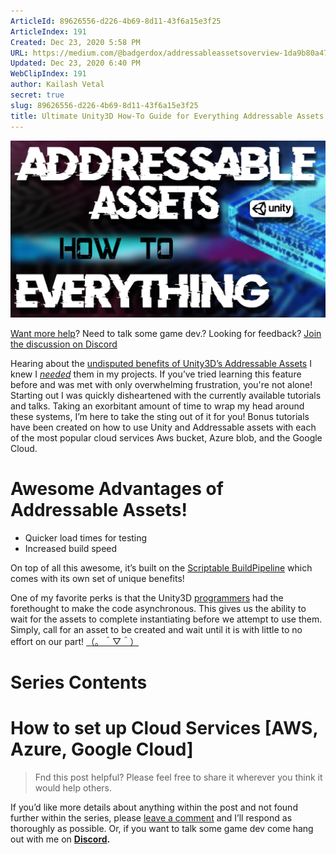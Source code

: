 ```yaml
---
ArticleId: 89626556-d226-4b69-8d11-43f6a15e3f25
ArticleIndex: 191
Created: Dec 23, 2020 5:58 PM
URL: https://medium.com/@badgerdox/addressableassetsoverview-1da9b80a47dc
Updated: Dec 23, 2020 6:40 PM
WebClipIndex: 191
author: Kailash Vetal
secret: true
slug: 89626556-d226-4b69-8d11-43f6a15e3f25
title: Ultimate Unity3D How-To Guide for Everything Addressable Assets | by Badger Dox | Medium
---
```

![1*g6lNcUrbedB9PjOWa2tycA.png](191%206b6d1818ec9548949629f4c80b38e6f4/1g6lNcUrbedB9PjOWa2tycA.png)

[Want more help](https://media.giphy.com/media/FqAwoNjVneJxK/giphy.gif)? Need to talk some game dev.? Looking for feedback? [Join the discussion on Discord](https://discord.gg/FJePj7E)

Hearing about the [undisputed benefits of Unity3D’s Addressable Assets](https://www.youtube.com/watch?v=iauWgEXjkEY) I knew I *[needed](https://media.giphy.com/media/tN1lvnT4M6nte/giphy.gif)* them in my projects. If you’ve tried learning this feature before and was met with only overwhelming frustration, you're not alone! Starting out I was quickly disheartened with the currently available tutorials and talks. Taking an exorbitant amount of time to wrap my head around these systems, I’m here to take the sting out of it for you! Bonus tutorials have been created on how to use Unity and Addressable assets with each of the most popular cloud services Aws bucket, Azure blob, and the Google Cloud.

# Awesome Advantages of Addressable Assets!

- Quicker load times for testing
- Increased build speed

On top of all this awesome, it’s built on the [Scriptable BuildPipeline](https://docs.unity3d.com/Packages/com.unity.scriptablebuildpipeline@1.5/manual/index.html) which comes with its own set of unique benefits!

One of my favorite perks is that the Unity3D [programmers](https://forum.unity.com/members/unity_bill.1349377/) had the forethought to make the code asynchronous. This gives us the ability to wait for the assets to complete instantiating before we attempt to use them. Simply, call for an asset to be created and wait until it is with little to no effort on our part! [（。＾▽＾）](https://media.giphy.com/media/TJ9MxwF3KibO3bfhxY/giphy.gif)

# Series Contents

# How to set up Cloud Services [AWS, Azure, Google Cloud]

> Fnd this post helpful? Please feel free to share it wherever you think it would help others.

If you’d like more details about anything within the post and not found further within the series, please [leave a comment](https://media.giphy.com/media/11JTxkrmq4bGE0/giphy.gif) and I’ll respond as thoroughly as possible. Or, if you want to talk some game dev come hang out with me on **[Discord](https://discord.gg/FJePj7E).**
